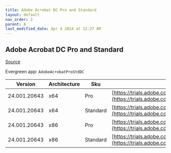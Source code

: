 ```yaml
---
title: Adobe Acrobat DC Pro and Standard
layout: default
nav_order: 2
parent: A
last_modified_date: Apr 4 2024 at 12:27 AM
---
```


## Adobe Acrobat DC Pro and Standard

[Source](https://helpx.adobe.com/acrobat/kb/acrobat-dc-downloads.html)

Evergreen app: `AdobeAcrobatProStdDC`

| Version      | Architecture | Sku      | URI                                                                                                                                                                                          |
| ------------ | ------------ | -------- | -------------------------------------------------------------------------------------------------------------------------------------------------------------------------------------------- |
| 24.001.20643 | x64          | Pro      | [https://trials.adobe.com/AdobeProducts/APRO/Acrobat_HelpX/win32/Acrobat_DC_Web_x64_WWMUI.zip](https://trials.adobe.com/AdobeProducts/APRO/Acrobat_HelpX/win32/Acrobat_DC_Web_x64_WWMUI.zip) |
| 24.001.20643 | x64          | Standard | [https://trials.adobe.com/AdobeProducts/APRO/Acrobat_HelpX/win32/Acrobat_DC_Web_x64_WWMUI.zip](https://trials.adobe.com/AdobeProducts/APRO/Acrobat_HelpX/win32/Acrobat_DC_Web_x64_WWMUI.zip) |
| 24.001.20643 | x86          | Pro      | [https://trials.adobe.com/AdobeProducts/APRO/Acrobat_HelpX/win32/Acrobat_DC_Web_WWMUI.zip](https://trials.adobe.com/AdobeProducts/APRO/Acrobat_HelpX/win32/Acrobat_DC_Web_WWMUI.zip)         |
| 24.001.20643 | x86          | Standard | [https://trials.adobe.com/AdobeProducts/APRO/Acrobat_HelpX/win32/Acrobat_DC_Web_WWMUI.zip](https://trials.adobe.com/AdobeProducts/APRO/Acrobat_HelpX/win32/Acrobat_DC_Web_WWMUI.zip)         |
